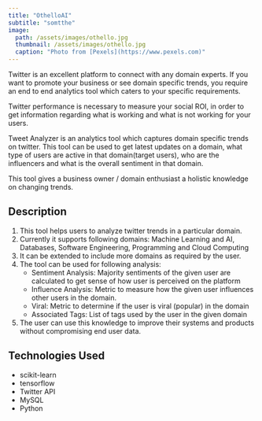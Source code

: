 ```yaml
---
title: "OthelloAI"
subtitle: "somtthe"
image: 
  path: /assets/images/othello.jpg
  thumbnail: /assets/images/othello.jpg
  caption: "Photo from [Pexels](https://www.pexels.com)"
---
```

Twitter is an excellent platform to connect with any domain experts. If you want to promote your business or see domain specific trends, you require an end to end analytics tool which caters to your specific requirements. 

Twitter performance is necessary to measure your social ROI, in order to get information regarding what is working and what is not working for your users.

Tweet Analyzer is an analytics tool which captures domain specific trends on twitter. This tool can be used to get latest updates on a domain, what type of users are active in that domain(target users), who are the influencers and what is the overall sentiment in that domain.

This tool gives a business owner / domain enthusiast a holistic knowledge on changing trends.

## Description 

1. This tool helps users to analyze twitter trends in a particular domain.
2. Currently it supports following domains: Machine Learning and AI, Databases, Software Engineering,
Programming and Cloud Computing
3. It can be extended to include more domains as required by the user.
4. The tool can be used for following analysis:
    - Sentiment Analysis: Majority sentiments of the given user are calculated to get sense of how user is perceived on the platform
    - Influence Analysis: Metric to measure how the given user influences other users in the domain.
    - Viral: Metric to determine if the user is viral (popular) in the domain
    - Associated Tags: List of tags used by the user in the given domain
5. The user can use this knowledge to improve their systems and products without compromising end user data.

## Technologies Used

* scikit-learn
* tensorflow
* Twitter API
* MySQL
* Python
